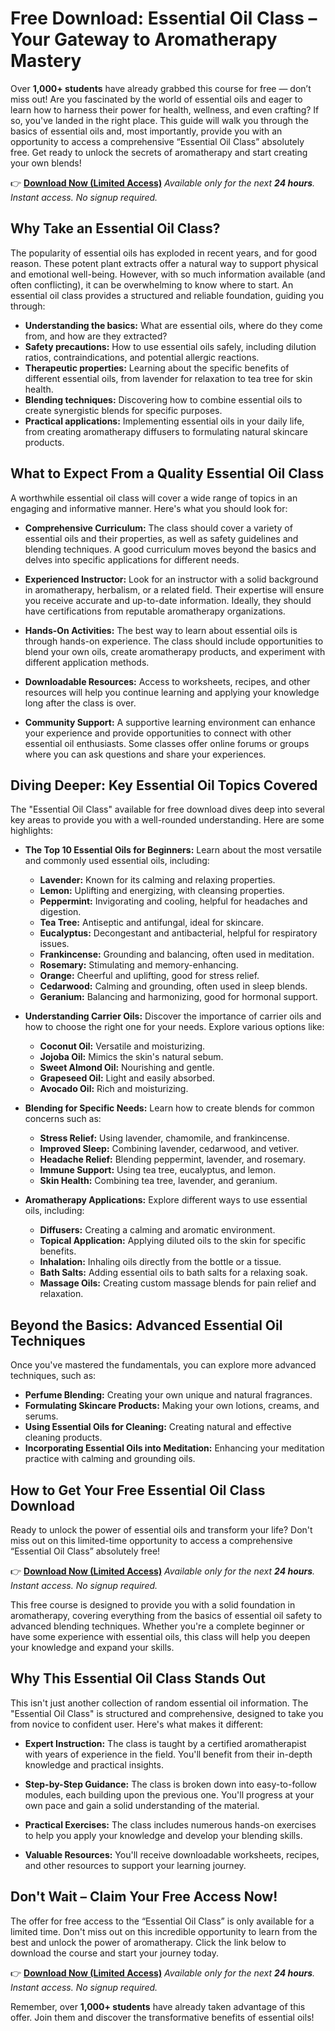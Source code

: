 # Free Download: Essential Oil Class – Your Gateway to Aromatherapy Mastery

Over **1,000+ students** have already grabbed this course for free — don’t miss out! Are you fascinated by the world of essential oils and eager to learn how to harness their power for health, wellness, and even crafting? If so, you've landed in the right place. This guide will walk you through the basics of essential oils and, most importantly, provide you with an opportunity to access a comprehensive “Essential Oil Class” absolutely free. Get ready to unlock the secrets of aromatherapy and start creating your own blends!

👉 [**Download Now (Limited Access)**](https://udemywork.com/essential-oil-class)
_Available only for the next **24 hours**. Instant access. No signup required._

## Why Take an Essential Oil Class?

The popularity of essential oils has exploded in recent years, and for good reason. These potent plant extracts offer a natural way to support physical and emotional well-being. However, with so much information available (and often conflicting), it can be overwhelming to know where to start. An essential oil class provides a structured and reliable foundation, guiding you through:

*   **Understanding the basics:** What are essential oils, where do they come from, and how are they extracted?
*   **Safety precautions:** How to use essential oils safely, including dilution ratios, contraindications, and potential allergic reactions.
*   **Therapeutic properties:** Learning about the specific benefits of different essential oils, from lavender for relaxation to tea tree for skin health.
*   **Blending techniques:** Discovering how to combine essential oils to create synergistic blends for specific purposes.
*   **Practical applications:** Implementing essential oils in your daily life, from creating aromatherapy diffusers to formulating natural skincare products.

## What to Expect From a Quality Essential Oil Class

A worthwhile essential oil class will cover a wide range of topics in an engaging and informative manner. Here's what you should look for:

*   **Comprehensive Curriculum:** The class should cover a variety of essential oils and their properties, as well as safety guidelines and blending techniques. A good curriculum moves beyond the basics and delves into specific applications for different needs.

*   **Experienced Instructor:** Look for an instructor with a solid background in aromatherapy, herbalism, or a related field. Their expertise will ensure you receive accurate and up-to-date information. Ideally, they should have certifications from reputable aromatherapy organizations.

*   **Hands-On Activities:** The best way to learn about essential oils is through hands-on experience. The class should include opportunities to blend your own oils, create aromatherapy products, and experiment with different application methods.

*   **Downloadable Resources:** Access to worksheets, recipes, and other resources will help you continue learning and applying your knowledge long after the class is over.

*   **Community Support:** A supportive learning environment can enhance your experience and provide opportunities to connect with other essential oil enthusiasts. Some classes offer online forums or groups where you can ask questions and share your experiences.

## Diving Deeper: Key Essential Oil Topics Covered

The "Essential Oil Class" available for free download dives deep into several key areas to provide you with a well-rounded understanding. Here are some highlights:

*   **The Top 10 Essential Oils for Beginners:** Learn about the most versatile and commonly used essential oils, including:
    *   **Lavender:** Known for its calming and relaxing properties.
    *   **Lemon:** Uplifting and energizing, with cleansing properties.
    *   **Peppermint:** Invigorating and cooling, helpful for headaches and digestion.
    *   **Tea Tree:** Antiseptic and antifungal, ideal for skincare.
    *   **Eucalyptus:** Decongestant and antibacterial, helpful for respiratory issues.
    *   **Frankincense:** Grounding and balancing, often used in meditation.
    *   **Rosemary:** Stimulating and memory-enhancing.
    *   **Orange:** Cheerful and uplifting, good for stress relief.
    *   **Cedarwood:** Calming and grounding, often used in sleep blends.
    *   **Geranium:** Balancing and harmonizing, good for hormonal support.

*   **Understanding Carrier Oils:** Discover the importance of carrier oils and how to choose the right one for your needs. Explore various options like:
    *   **Coconut Oil:** Versatile and moisturizing.
    *   **Jojoba Oil:** Mimics the skin's natural sebum.
    *   **Sweet Almond Oil:** Nourishing and gentle.
    *   **Grapeseed Oil:** Light and easily absorbed.
    *   **Avocado Oil:** Rich and moisturizing.

*   **Blending for Specific Needs:** Learn how to create blends for common concerns such as:
    *   **Stress Relief:** Using lavender, chamomile, and frankincense.
    *   **Improved Sleep:** Combining lavender, cedarwood, and vetiver.
    *   **Headache Relief:** Blending peppermint, lavender, and rosemary.
    *   **Immune Support:** Using tea tree, eucalyptus, and lemon.
    *   **Skin Health:** Combining tea tree, lavender, and geranium.

*   **Aromatherapy Applications:** Explore different ways to use essential oils, including:
    *   **Diffusers:** Creating a calming and aromatic environment.
    *   **Topical Application:** Applying diluted oils to the skin for specific benefits.
    *   **Inhalation:** Inhaling oils directly from the bottle or a tissue.
    *   **Bath Salts:** Adding essential oils to bath salts for a relaxing soak.
    *   **Massage Oils:** Creating custom massage blends for pain relief and relaxation.

## Beyond the Basics: Advanced Essential Oil Techniques

Once you've mastered the fundamentals, you can explore more advanced techniques, such as:

*   **Perfume Blending:** Creating your own unique and natural fragrances.
*   **Formulating Skincare Products:** Making your own lotions, creams, and serums.
*   **Using Essential Oils for Cleaning:** Creating natural and effective cleaning products.
*   **Incorporating Essential Oils into Meditation:** Enhancing your meditation practice with calming and grounding oils.

## How to Get Your Free Essential Oil Class Download

Ready to unlock the power of essential oils and transform your life? Don't miss out on this limited-time opportunity to access a comprehensive “Essential Oil Class” absolutely free!

👉 [**Download Now (Limited Access)**](https://udemywork.com/essential-oil-class)
_Available only for the next **24 hours**. Instant access. No signup required._

This free course is designed to provide you with a solid foundation in aromatherapy, covering everything from the basics of essential oil safety to advanced blending techniques. Whether you're a complete beginner or have some experience with essential oils, this class will help you deepen your knowledge and expand your skills.

## Why This Essential Oil Class Stands Out

This isn't just another collection of random essential oil information. The "Essential Oil Class" is structured and comprehensive, designed to take you from novice to confident user. Here's what makes it different:

*   **Expert Instruction:** The class is taught by a certified aromatherapist with years of experience in the field. You'll benefit from their in-depth knowledge and practical insights.

*   **Step-by-Step Guidance:** The class is broken down into easy-to-follow modules, each building upon the previous one. You'll progress at your own pace and gain a solid understanding of the material.

*   **Practical Exercises:** The class includes numerous hands-on exercises to help you apply your knowledge and develop your blending skills.

*   **Valuable Resources:** You'll receive downloadable worksheets, recipes, and other resources to support your learning journey.

## Don't Wait – Claim Your Free Access Now!

The offer for free access to the “Essential Oil Class” is only available for a limited time. Don't miss out on this incredible opportunity to learn from the best and unlock the power of aromatherapy. Click the link below to download the course and start your journey today.

👉 [**Download Now (Limited Access)**](https://udemywork.com/essential-oil-class)
_Available only for the next **24 hours**. Instant access. No signup required._

Remember, over **1,000+ students** have already taken advantage of this offer. Join them and discover the transformative benefits of essential oils!
